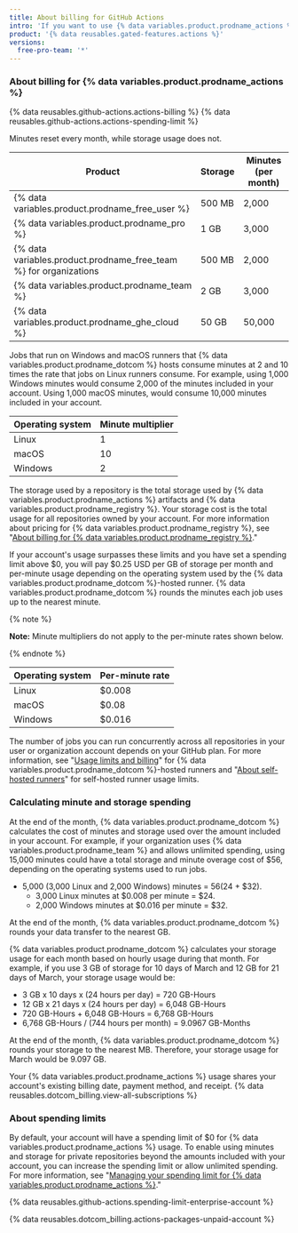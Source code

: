 ```yaml
---
title: About billing for GitHub Actions
intro: 'If you want to use {% data variables.product.prodname_actions %} beyond the storage or minutes included in your account, you will be billed for additional usage.'
product: '{% data reusables.gated-features.actions %}'
versions:
  free-pro-team: '*'
---
```


### About billing for {% data variables.product.prodname_actions %}

{% data reusables.github-actions.actions-billing %} {% data reusables.github-actions.actions-spending-limit %}

Minutes reset every month, while storage usage does not.

|Product | Storage | Minutes (per month)|
|------- | ------- | ---------|
| {% data variables.product.prodname_free_user %} | 500 MB | 2,000 |
| {% data variables.product.prodname_pro %} | 1 GB | 3,000 |
| {% data variables.product.prodname_free_team %} for organizations | 500 MB | 2,000 |
| {% data variables.product.prodname_team %} | 2 GB | 3,000 |
| {% data variables.product.prodname_ghe_cloud %} | 50 GB | 50,000 |

Jobs that run on Windows and macOS runners that {% data variables.product.prodname_dotcom %} hosts consume minutes at 2 and 10 times the rate that jobs on Linux runners consume. For example, using 1,000 Windows minutes would consume 2,000 of the minutes included in your account. Using 1,000 macOS minutes, would consume 10,000 minutes included in your account.

| Operating system | Minute multiplier |
|------- | ---------|
| Linux | 1 |
| macOS| 10 |
| Windows | 2 |

The storage used by a repository is the total storage used by {% data variables.product.prodname_actions %} artifacts and {% data variables.product.prodname_registry %}. Your storage cost is the total usage for all repositories owned by your account. For more information about pricing for  {% data variables.product.prodname_registry %}, see "[About billing for {% data variables.product.prodname_registry %}](/github/setting-up-and-managing-billing-and-payments-on-github/about-billing-for-github-packages)."

 If your account's usage surpasses these limits and you have set a spending limit above $0, you will pay $0.25 USD per GB of storage per month and per-minute usage depending on the operating system used by the {% data variables.product.prodname_dotcom %}-hosted runner. {% data variables.product.prodname_dotcom %} rounds the minutes each job uses up to the nearest minute.

{% note %}

**Note:** Minute multipliers do not apply to the per-minute rates shown below.

{% endnote %}

| Operating system | Per-minute rate |
|------- | ---------|
| Linux | $0.008 |
| macOS | $0.08 |
| Windows | $0.016 |

The number of jobs you can run concurrently across all repositories in your user or organization account depends on your GitHub plan. For more information, see "[Usage limits and billing](/actions/reference/usage-limits-billing-and-administration)" for {% data variables.product.prodname_dotcom %}-hosted runners and "[About self-hosted runners](/actions/hosting-your-own-runners/about-self-hosted-runners/#usage-limits)" for self-hosted runner usage limits.

### Calculating minute and storage spending

At the end of the month, {% data variables.product.prodname_dotcom %} calculates the cost of minutes and storage used over the amount included in your account. For example, if your organization uses {% data variables.product.prodname_team %} and allows unlimited spending, using 15,000 minutes could have a total storage and minute overage cost of $56, depending on the operating systems used to run jobs.

- 5,000 (3,000 Linux and 2,000 Windows) minutes = $56 ($24 + $32).
  - 3,000 Linux minutes at $0.008 per minute = $24.
  - 2,000 Windows minutes at $0.016 per minute = $32.

At the end of the month, {% data variables.product.prodname_dotcom %} rounds your data transfer to the nearest GB.

{% data variables.product.prodname_dotcom %} calculates your storage usage for each month based on hourly usage during that month. For example, if you use 3 GB of storage for 10 days of March and 12 GB for 21 days of March, your storage usage would be:

- 3 GB x 10 days x (24 hours per day) = 720 GB-Hours
- 12 GB x 21 days x (24 hours per day) = 6,048 GB-Hours
- 720 GB-Hours + 6,048 GB-Hours = 6,768 GB-Hours
- 6,768 GB-Hours / (744 hours per month) = 9.0967 GB-Months

At the end of the month, {% data variables.product.prodname_dotcom %} rounds your storage to the nearest MB. Therefore, your storage usage for March would be 9.097 GB.

Your {% data variables.product.prodname_actions %} usage shares your account's existing billing date, payment method, and receipt. {% data reusables.dotcom_billing.view-all-subscriptions %}

### About spending limits

By default, your account will have a spending limit of $0 for {% data variables.product.prodname_actions %} usage. To enable using minutes and storage for private repositories beyond the amounts included with your account, you can increase the spending limit or allow unlimited spending. For more information, see "[Managing your spending limit for {% data variables.product.prodname_actions %}](/github/setting-up-and-managing-billing-and-payments-on-github/managing-your-spending-limit-for-github-actions)."

{% data reusables.github-actions.spending-limit-enterprise-account %}

{% data reusables.dotcom_billing.actions-packages-unpaid-account %}
